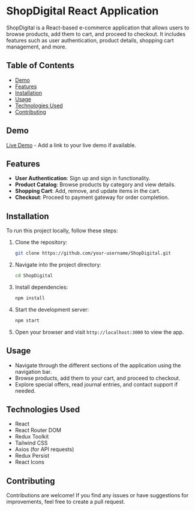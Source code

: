 # ShopDigital React Application

ShopDigital is a React-based e-commerce application that allows users to browse products, add them to cart, and proceed to checkout. It includes features such as user authentication, product details, shopping cart management, and more.

## Table of Contents

- [Demo](#demo)
- [Features](#features)
- [Installation](#installation)
- [Usage](#usage)
- [Technologies Used](#technologies-used)
- [Contributing](#contributing)

## Demo

[Live Demo](#) - Add a link to your live demo if available.

## Features

- **User Authentication**: Sign up and sign in functionality.
- **Product Catalog**: Browse products by category and view details.
- **Shopping Cart**: Add, remove, and update items in the cart.
- **Checkout**: Proceed to payment gateway for order completion.

## Installation

To run this project locally, follow these steps:

1. Clone the repository:

   ```bash
   git clone https://github.com/your-username/ShopDigital.git
   ```

2. Navigate into the project directory:

   ```bash
   cd ShopDigital
   ```

3. Install dependencies:

   ```bash
   npm install
   ```

4. Start the development server:

   ```bash
   npm start
   ```

5. Open your browser and visit `http://localhost:3000` to view the app.

## Usage

- Navigate through the different sections of the application using the navigation bar.
- Browse products, add them to your cart, and proceed to checkout.
- Explore special offers, read journal entries, and contact support if needed.

## Technologies Used

- React
- React Router DOM
- Redux Toolkit
- Tailwind CSS
- Axios (for API requests)
- Redux Persist
- React Icons

## Contributing

Contributions are welcome! If you find any issues or have suggestions for improvements, feel free to create a pull request.
